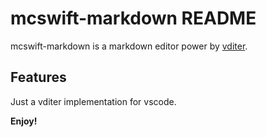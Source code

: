 # mcswift-markdown README

mcswift-markdown is a markdown editor power by [vditer](https://github.com/Vanessa219/vditor).

## Features

Just a vditer implementation for vscode.

**Enjoy!**
